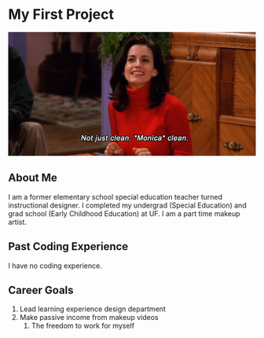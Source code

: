 # My First Project
![Alt text](nrm_1428945400-moinca.jpg)
## About Me
I am a former elementary school special education teacher turned instructional designer. I completed my undergrad (Special Education) and grad school (Early Childhood Education) at UF. I am a part time makeup artist. 
## Past Coding Experience
I have no coding experience. 
## Career Goals 
1. Lead learning experience design department
2. Make passive income from makeup videos  
    1. The freedom to work for myself 


